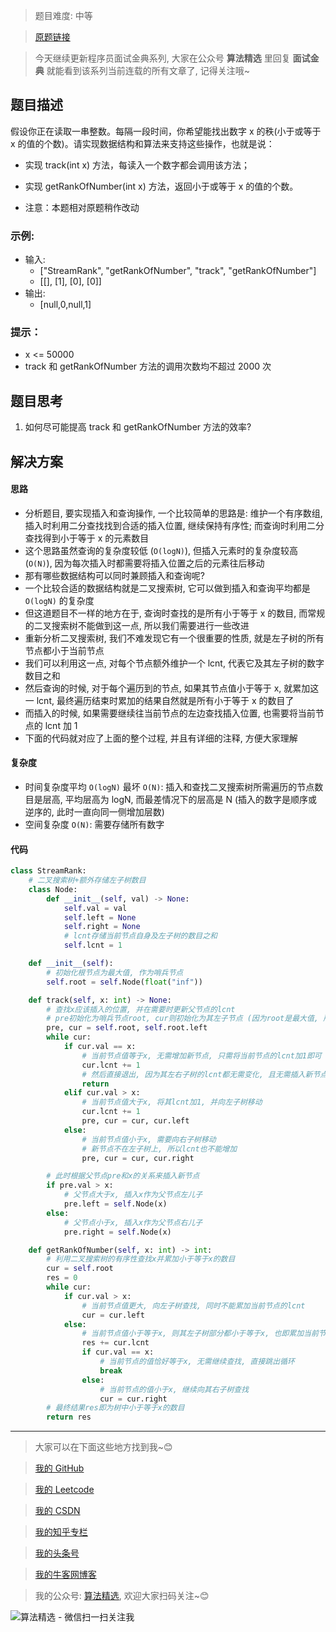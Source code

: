 > 题目难度: 中等

> [原题链接](https://leetcode-cn.com/problems/rank-from-stream-lcci/)

> 今天继续更新程序员面试金典系列, 大家在公众号 **算法精选** 里回复 **面试金典** 就能看到该系列当前连载的所有文章了, 记得关注哦~

## 题目描述

假设你正在读取一串整数。每隔一段时间，你希望能找出数字 x 的秩(小于或等于 x 的值的个数)。请实现数据结构和算法来支持这些操作，也就是说：

- 实现 track(int x) 方法，每读入一个数字都会调用该方法；

- 实现 getRankOfNumber(int x) 方法，返回小于或等于 x 的值的个数。

- 注意：本题相对原题稍作改动

### 示例:

- 输入:
  - ["StreamRank", "getRankOfNumber", "track", "getRankOfNumber"]
  - [[], [1], [0], [0]]
- 输出:
  - [null,0,null,1]

### 提示：

- x <= 50000
- track 和 getRankOfNumber 方法的调用次数均不超过 2000 次

## 题目思考

1. 如何尽可能提高 track 和 getRankOfNumber 方法的效率?

## 解决方案

#### 思路

- 分析题目, 要实现插入和查询操作, 一个比较简单的思路是: 维护一个有序数组, 插入时利用二分查找找到合适的插入位置, 继续保持有序性; 而查询时利用二分查找得到小于等于 x 的元素数目
- 这个思路虽然查询的复杂度较低 (`O(logN)`), 但插入元素时的复杂度较高 (`O(N)`), 因为每次插入时都需要将插入位置之后的元素往后移动
- 那有哪些数据结构可以同时兼顾插入和查询呢?
- 一个比较合适的数据结构就是二叉搜索树, 它可以做到插入和查询平均都是 `O(logN)` 的复杂度
- 但这道题目不一样的地方在于, 查询时查找的是所有小于等于 x 的数目, 而常规的二叉搜索树不能做到这一点, 所以我们需要进行一些改进
- 重新分析二叉搜索树, 我们不难发现它有一个很重要的性质, 就是左子树的所有节点都小于当前节点
- 我们可以利用这一点, 对每个节点额外维护一个 lcnt, 代表它及其左子树的数字数目之和
- 然后查询的时候, 对于每个遍历到的节点, 如果其节点值小于等于 x, 就累加这一 lcnt, 最终遍历结束时累加的结果自然就是所有小于等于 x 的数目了
- 而插入的时候, 如果需要继续往当前节点的左边查找插入位置, 也需要将当前节点的 lcnt 加 1
- 下面的代码就对应了上面的整个过程, 并且有详细的注释, 方便大家理解

#### 复杂度

- 时间复杂度平均 `O(logN)` 最坏 `O(N)`: 插入和查找二叉搜索树所需遍历的节点数目是层高, 平均层高为 logN, 而最差情况下的层高是 N (插入的数字是顺序或逆序的, 此时一直向同一侧增加层数)
- 空间复杂度 `O(N)`: 需要存储所有数字

#### 代码

```python
class StreamRank:
    # 二叉搜索树+额外存储左子树数目
    class Node:
        def __init__(self, val) -> None:
            self.val = val
            self.left = None
            self.right = None
            # lcnt存储当前节点自身及左子树的数目之和
            self.lcnt = 1

    def __init__(self):
        # 初始化根节点为最大值, 作为哨兵节点
        self.root = self.Node(float("inf"))

    def track(self, x: int) -> None:
        # 查找x应该插入的位置, 并在需要时更新父节点的lcnt
        # pre初始化为哨兵节点root, cur则初始化为其左子节点 (因为root是最大值, 所有节点都在其左子树上)
        pre, cur = self.root, self.root.left
        while cur:
            if cur.val == x:
                # 当前节点值等于x, 无需增加新节点, 只需将当前节点的lcnt加1即可
                cur.lcnt += 1
                # 然后直接退出, 因为其左右子树的lcnt都无需变化, 且无需插入新节点
                return
            elif cur.val > x:
                # 当前节点值大于x, 将其lcnt加1, 并向左子树移动
                cur.lcnt += 1
                pre, cur = cur, cur.left
            else:
                # 当前节点值小于x, 需要向右子树移动
                # 新节点不在左子树上, 所以lcnt也不能增加
                pre, cur = cur, cur.right

        # 此时根据父节点pre和x的关系来插入新节点
        if pre.val > x:
            # 父节点大于x, 插入x作为父节点左儿子
            pre.left = self.Node(x)
        else:
            # 父节点小于x, 插入x作为父节点右儿子
            pre.right = self.Node(x)

    def getRankOfNumber(self, x: int) -> int:
        # 利用二叉搜索树的有序性查找x并累加小于等于x的数目
        cur = self.root
        res = 0
        while cur:
            if cur.val > x:
                # 当前节点值更大, 向左子树查找, 同时不能累加当前节点的lcnt
                cur = cur.left
            else:
                # 当前节点值小于等于x, 则其左子树部分都小于等于x, 也即累加当前节点的lcnt
                res += cur.lcnt
                if cur.val == x:
                    # 当前节点的值恰好等于x, 无需继续查找, 直接跳出循环
                    break
                else:
                    # 当前节点的值小于x, 继续向其右子树查找
                    cur = cur.right
        # 最终结果res即为树中小于等于x的数目
        return res
```

---

> 大家可以在下面这些地方找到我~😊

> [我的 GitHub](https://github.com/zjulyx)

> [我的 Leetcode](https://leetcode-cn.com/u/suibianfahui/)

> [我的 CSDN](https://me.csdn.net/zjulyx1993)

> [我的知乎专栏](https://zhuanlan.zhihu.com/c_1242508721932464128)

> [我的头条号](https://www.toutiao.com/c/user/1090304683804520/#mid=1671643017345028)

> [我的牛客网博客](https://blog.nowcoder.net/zjulyx)

> 我的公众号: [算法精选](https://mp.weixin.qq.com/s?__biz=MzA5MDk1MjI5MA==&mid=2247484158&idx=1&sn=90176bac32cf7af40e4074c721fd8a95&chksm=900285f3a7750ce5a068c9c9773781461819633f2fd60533732637ec9520c908371ebc218d49&scene=178&cur_album_id=1386231241346859009#rd), 欢迎大家扫码关注~😊

![算法精选 - 微信扫一扫关注我](https://pic1.zhimg.com/80/v2-7c988a7b35886df51596ef23616764ac_1440w.jpg)

